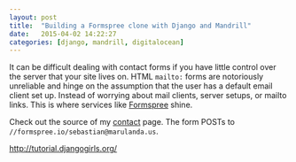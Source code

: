 ```yaml
---
layout: post
title:  "Building a Formspree clone with Django and Mandrill"
date:   2015-04-02 14:22:27
categories: [django, mandrill, digitalocean]
---
```


It can be difficult dealing with contact forms if you have little control over the server that your site lives on. HTML `mailto:` forms are notoriously unreliable and hinge on the assumption that the user has a default email client set up. Instead of worrying about mail clients, server setups, or mailto links. This is where services like [Formspree][formspree] shine.

Check out the source of my [contact][contact] page. The form POSTs to `//formspree.io/sebastian@marulanda.us`.

http://tutorial.djangogirls.org/

[contact]: /contact
[formspree]: http://formspree.io/